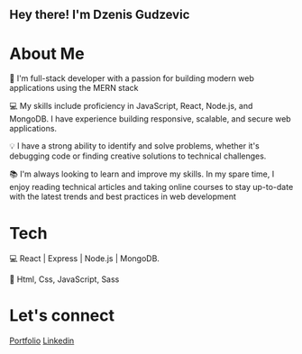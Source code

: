 <h2> Hey there! I'm Dzenis Gudzevic</h2>

<h1> About Me </h1>

🚀 I'm full-stack developer with a passion for building modern web applications using the MERN stack

💻 My skills include proficiency in JavaScript, React, Node.js, and MongoDB. I have experience building responsive, scalable, and secure web applications.

💡 I have a strong ability to identify and solve problems, whether it's debugging code or finding creative solutions to technical challenges.

📚 I'm always looking to learn and improve my skills. In my spare time, I enjoy reading technical articles and taking online courses to stay up-to-date with the latest trends and best practices in web development

<h1> Tech </h1>

💻 React | Express | Node.js | MongoDB.

🚀 Html, Css, JavaScript, Sass

<h1> Let's connect </h1>

<a href="https://dzenisgudzevic.netlify.app/">Portfolio</a>
<a href="https://www.linkedin.com/in/dzenis-gudzevic-41460b244/">Linkedin</a>



